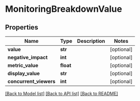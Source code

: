 # MonitoringBreakdownValue

## Properties
Name | Type | Description | Notes
------------ | ------------- | ------------- | -------------
**value** | **str** |  | [optional]
**negative_impact** | **int** |  | [optional]
**metric_value** | **float** |  | [optional]
**display_value** | **str** |  | [optional]
**concurrent_viewers** | **int** |  | [optional]

[[Back to Model list]](../README.md#documentation-for-models) [[Back to API list]](../README.md#documentation-for-api-endpoints) [[Back to README]](../README.md)


